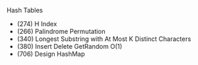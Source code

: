 Hash Tables
- (274) H Index
- (266) Palindrome Permutation
- (340) Longest Substring with At Most K Distinct Characters
- (380) Insert Delete GetRandom O(1)
- (706) Design HashMap
